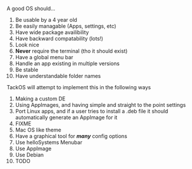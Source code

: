 A good OS should...
1. Be usable by a 4 year old
2. Be easily managable (Apps, settings, etc)
3. Have wide package availibility
4. Have backward compatability (lots!)
5. Look nice
6. **Never** require the terminal (tho it should exist)
7. Have a global menu bar
8. Handle an app existing in multiple versions
9. Be stable
10. Have understandable folder names

TackOS will attempt to implement this in the following ways
1. Making a custom DE
2. Using AppImages, and having simple and straight to the point settings
3. Port Linux apps, and if a user tries to install a .deb file it should automatically generate an AppImage for it
4. FIXME
5. Mac OS like theme
6. Have a graphical tool for ***many*** config options
7. Use helloSystems Menubar
8. Use AppImage
9. Use Debian
10. TODO
